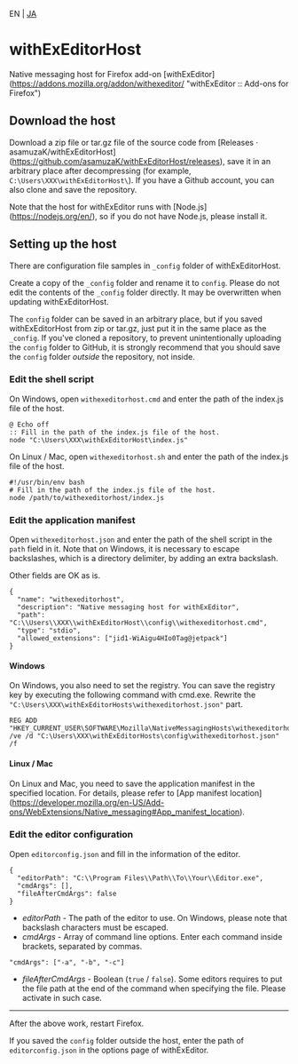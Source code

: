 EN | [JA](./README.ja.md)

# withExEditorHost
Native messaging host for Firefox add-on [withExEditor] (https://addons.mozilla.org/addon/withexeditor/ "withExEditor :: Add-ons for Firefox")

## Download the host

Download a zip file or tar.gz file of the source code from [Releases · asamuzaK/withExEditorHost] (https://github.com/asamuzaK/withExEditorHost/releases), save it in an arbitrary place after decompressing (for example, `C:\Users\XXX\withExEditorHost\`).
If you have a Github account, you can also clone and save the repository.

Note that the host for withExEditor runs with [Node.js] (https://nodejs.org/en/), so if you do not have Node.js, please install it.

## Setting up the host

There are configuration file samples in `_config` folder of withExEditorHost.

Create a copy of the `_config` folder and rename it to `config`.
Please do not edit the contents of the `_config` folder directly.
It may be overwritten when updating withExEditorHost.

The `config` folder can be saved in an arbitrary place, but if you saved withExEditorHost from zip or tar.gz, just put it in the same place as the `_config`.
If you've cloned a repository, to prevent unintentionally uploading the `config` folder to GitHub, it is strongly recommend that you should save the `config` folder *outside* the repository, not inside.

### Edit the shell script

On Windows, open `withexeditorhost.cmd` and enter the path of the index.js file of the host.

```
@ Echo off
:: Fill in the path of the index.js file of the host.
node "C:\Users\XXX\withExEditorHost\index.js"
```

On Linux / Mac, open `withexeditorhost.sh` and enter the path of the index.js file of the host.

```
#!/usr/bin/env bash
# Fill in the path of the index.js file of the host.
node /path/to/withexeditorhost/index.js
```

### Edit the application manifest

Open `withexeditorhost.json` and enter the path of the shell script in the `path` field in it.
Note that on Windows, it is necessary to escape backslashes, which is a directory delimiter, by adding an extra backslash.

Other fields are OK as is.

```
{
  "name": "withexeditorhost",
  "description": "Native messaging host for withExEditor",
  "path": "C:\\Users\\XXX\\withExEditorHost\\config\\withexeditorhost.cmd",
  "type": "stdio",
  "allowed_extensions": ["jid1-WiAigu4HIo0Tag@jetpack"]
}
```

#### Windows

On Windows, you also need to set the registry.
You can save the registry key by executing the following command with cmd.exe.
Rewrite the `"C:\Users\XXX\withExEditorHosts\withexeditorhost.json"` part.

```
REG ADD "HKEY_CURRENT_USER\SOFTWARE\Mozilla\NativeMessagingHosts\withexeditorhost" /ve /d "C:\Users\XXX\withExEditorHosts\config\withexeditorhost.json" /f
```

#### Linux / Mac

On Linux and Mac, you need to save the application manifest in the specified location.
For details, please refer to [App manifest location] (https://developer.mozilla.org/en-US/Add-ons/WebExtensions/Native_messaging#App_manifest_location).

### Edit the editor configuration

Open `editorconfig.json` and fill in the information of the editor.

```
{
  "editorPath": "C:\\Program Files\\Path\\To\\Your\\Editor.exe",
  "cmdArgs": [],
  "fileAfterCmdArgs": false
}
```

* *editorPath* - The path of the editor to use. On Windows, please note that backslash characters must be escaped.
* *cmdArgs* - Array of command line options. Enter each command inside brackets, separated by commas.
```
"cmdArgs": ["-a", "-b", "-c"]
```
* *fileAfterCmdArgs* - Boolean (`true` / `false`). Some editors requires to put the file path at the end of the command when specifying the file. Please activate in such case.

***

After the above work, restart Firefox.

If you saved the `config` folder outside the host, enter the path of `editorconfig.json` in the options page of withExEditor.
